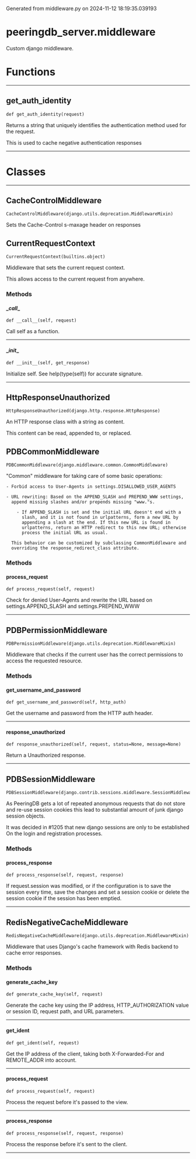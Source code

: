 Generated from middleware.py on 2024-11-12 18:19:35.039193

# peeringdb_server.middleware

Custom django middleware.

# Functions
---

## get_auth_identity
`def get_auth_identity(request)`

Returns a string that uniquely identifies the authentication
method used for the request.

This is used to cache negative authentication responses

---
# Classes
---

## CacheControlMiddleware

```
CacheControlMiddleware(django.utils.deprecation.MiddlewareMixin)
```

Sets the Cache-Control s-maxage header on responses


## CurrentRequestContext

```
CurrentRequestContext(builtins.object)
```

Middleware that sets the current request context.

This allows access to the current request from anywhere.


### Methods

#### \__call__
`def __call__(self, request)`

Call self as a function.

---
#### \__init__
`def __init__(self, get_response)`

Initialize self.  See help(type(self)) for accurate signature.

---

## HttpResponseUnauthorized

```
HttpResponseUnauthorized(django.http.response.HttpResponse)
```

An HTTP response class with a string as content.

This content can be read, appended to, or replaced.


## PDBCommonMiddleware

```
PDBCommonMiddleware(django.middleware.common.CommonMiddleware)
```

"Common" middleware for taking care of some basic operations:

    - Forbid access to User-Agents in settings.DISALLOWED_USER_AGENTS

    - URL rewriting: Based on the APPEND_SLASH and PREPEND_WWW settings,
      append missing slashes and/or prepends missing "www."s.

        - If APPEND_SLASH is set and the initial URL doesn't end with a
          slash, and it is not found in urlpatterns, form a new URL by
          appending a slash at the end. If this new URL is found in
          urlpatterns, return an HTTP redirect to this new URL; otherwise
          process the initial URL as usual.

      This behavior can be customized by subclassing CommonMiddleware and
      overriding the response_redirect_class attribute.


### Methods

#### process_request
`def process_request(self, request)`

Check for denied User-Agents and rewrite the URL based on
settings.APPEND_SLASH and settings.PREPEND_WWW

---

## PDBPermissionMiddleware

```
PDBPermissionMiddleware(django.utils.deprecation.MiddlewareMixin)
```

Middleware that checks if the current user has the correct permissions
to access the requested resource.


### Methods

#### get_username_and_password
`def get_username_and_password(self, http_auth)`

Get the username and password from the HTTP auth header.

---
#### response_unauthorized
`def response_unauthorized(self, request, status=None, message=None)`

Return a Unauthorized response.

---

## PDBSessionMiddleware

```
PDBSessionMiddleware(django.contrib.sessions.middleware.SessionMiddleware)
```

As PeeringDB gets a lot of repeated anonymous requests that do not
store and re-use session cookies this lead to substantial amount of junk
django session objects.

It was decided in #1205 that new django sessions are only to be established
On the login and registration processes.


### Methods

#### process_response
`def process_response(self, request, response)`

If request.session was modified, or if the configuration is to save the
session every time, save the changes and set a session cookie or delete
the session cookie if the session has been emptied.

---

## RedisNegativeCacheMiddleware

```
RedisNegativeCacheMiddleware(django.utils.deprecation.MiddlewareMixin)
```

Middleware that uses Django's cache framework with Redis backend to cache error responses.


### Methods

#### generate_cache_key
`def generate_cache_key(self, request)`

Generate the cache key using the IP address, HTTP_AUTHORIZATION value or session ID, request path, and URL parameters.

---
#### get_ident
`def get_ident(self, request)`

Get the IP address of the client, taking both X-Forwarded-For and REMOTE_ADDR into account.

---
#### process_request
`def process_request(self, request)`

Process the request before it's passed to the view.

---
#### process_response
`def process_response(self, request, response)`

Process the response before it's sent to the client.

---
